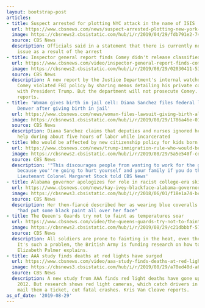 ```yaml
---
layout: bootstrap-post
articles:
- title: Suspect arrested for plotting NYC attack in the name of ISIS
  url: https://www.cbsnews.com/news/suspect-arrested-plotting-new-york-city-attack-in-the-name-of-isis-2019-08-29/
  image: https://cbsnews2.cbsistatic.com/hub/i/r/2019/04/29/fdb791e2-7416-4c24-b68b-95973ae42bfb/thumbnail/1200x630/cd9dfbc614b8001dd36bda020221159c/gettyimages-803354590.jpg
  source: CBS News
  description: Officials said in a statement that there is currently no public safety
    issue as a result of the arrest
- title: Inspector general report finds Comey didn't release classified information
  url: https://www.cbsnews.com/video/inspector-general-report-finds-comey-didnt-release-classified-information/
  image: https://cbsnews2.cbsistatic.com/hub/i/r/2019/08/29/02030411-535c-4cee-85a7-84df619e5819/thumbnail/1200x630/a9b0f3b8a0b079323c8cdd2c139e161e/0829-en-triaycomey-preid-1923276-640x360.jpg
  source: CBS News
  description: A new report by the Justice Department's internal watchdog found James
    Comey violated FBI policy by sharing memos detailing his private conversations
    with President Trump. But the department will not prosecute Comey. Paula Reid
    reports.
- title: 'Woman gives birth in jail cell: Diana Sanchez files federal lawsuit against
    Denver after giving birth in jail'
  url: https://www.cbsnews.com/news/woman-files-lawsuit-giving-birth-alone-denver-jail-cell-2019-08-29/
  image: https://cbsnews1.cbsistatic.com/hub/i/r/2019/08/29/1786a46e-01d8-45e7-a1c3-b7fae45b36bb/thumbnail/1200x630/5ea3e4afe8238af825290a22f7100056/0829-en-denverjail-new.jpg
  source: CBS News
  description: Diana Sanchez claims that deputies and nurses ignored her please for
    help during about five hours of labor while incarcerated
- title: Who would be affected by new citizenship policy for kids born abroad
  url: https://www.cbsnews.com/news/trump-immigration-rule-who-would-be-affected-by-the-new-citizenship-policy-for-children-born-overseas/
  image: https://cbsnews2.cbsistatic.com/hub/i/r/2019/08/29/5a5e540f-cd70-413d-9bcc-1223af9915da/thumbnail/1200x630/8bb1808c80f45b197c07aa1b841b8477/ap-16188195867036.jpg
  source: CBS News
  description: '"This discourages people from wanting to work for the government overseas,
    because you''re going to hurt yourself and your family if you do that," retired
    Lieutenant Colonel Margaret Stock told CBS News'
- title: Alabama governor apologizes for role in racist college-era skit
  url: https://www.cbsnews.com/news/kay-ivey-blackface-alabama-governor-apologizes-for-participaing-in-racist-skit-while-a-college-student-2019-08-29/
  image: https://cbsnews3.cbsistatic.com/hub/i/r/2018/06/01/f18e1a74-bc5a-45e4-9e3b-3cc99c2d06dd/thumbnail/1200x630/0a7e4afa20815ccadece5700ce3693a1/kayivey.jpg
  source: CBS News
  description: Her then-fiancé described her as wearing blue coveralls and said she
    "had put some black paint all over her face"
- title: The Queen's Guards try not to faint as temperatures soar
  url: https://www.cbsnews.com/video/the-queens-guards-try-not-to-faint-as-temperatures-soar/
  image: https://cbsnews2.cbsistatic.com/hub/i/r/2019/08/29/c21dbbbf-577c-45a2-8f7a-8b85393337f9/thumbnail/1200x630/089bb73b494f213a13cc2c00dfbf88c0/0829-en-faintingsoldiers-palmer-1923240-640x360.jpg
  source: CBS News
  description: All soldiers are prone to fainting in the heat, even the U.S. Marines.
    It's such a problem, the British Army is funding research on how to prevent it.
    Elizabeth Palmer explains.
- title: AAA study finds deaths at red lights have surged
  url: https://www.cbsnews.com/video/aaa-study-finds-deaths-at-red-lights-have-surged/
  image: https://cbsnews3.cbsistatic.com/hub/i/r/2019/08/29/a70ed40d-a6b1-4508-b3f1-6ab935d6a3eb/thumbnail/1200x630/f33aac5078cdca64f3817147b88f6430/0829-en-speedcameras-kvc-1923236-640x360.jpg
  source: CBS News
  description: A new study from AAA finds red light deaths have gone up 28% since
    2012. But research shows red light cameras, which catch drivers in the act and
    mail them a ticket, cut fatal crashes. Kris Van Cleave reports.
as_of_date: '2019-08-29'
---
```


